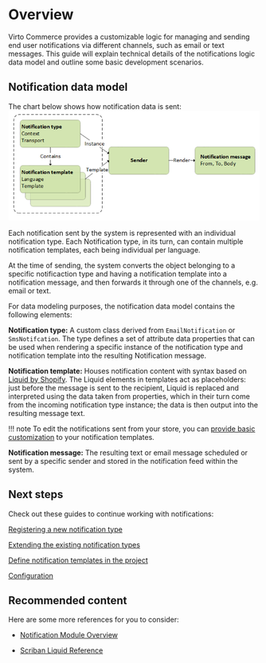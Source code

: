# Overview

Virto Commerce provides a customizable logic for managing and sending end user notifications via different channels, such as email or text messages. This guide will explain technical details of the notifications logic data model and outline some basic development scenarios.

## Notification data model

The chart below shows how notification data is sent:
![Notification data model](media/data-model.png)

Each notification sent by the system is represented with an individual notification type. Each Notification type, in its turn, can contain multiple notification templates, each being individual per language.

At the time of sending, the system converts the object belonging to a specific notificaction type and having a notification template into a notification message, and then forwards it through one of the channels, e.g. email or text.

For data modeling purposes, the notification data model contains the following elements:

**Notification type:** A custom class derived from `EmailNotification` or `SmsNotifcation`. The type defines a set of attribute data properties that can be used when rendering a specific instance of the notification type and notification template into the resulting Notification message.

**Notification template:** Houses notification content with syntax based on [Liquid by Shopify](https://shopify.github.io/liquid/). The Liquid elements in templates act as placeholders: just before the message is sent to the recipient, Liquid is replaced and interpreted using the data taken from properties, which in their turn come from the incoming notification type instance; the data is then output into the resulting message text.

!!! note
	To edit the notifications sent from your store, you can [provide basic customization](https://docs.virtocommerce.org/new/user-guide/notifications/notification-templates) to your notification templates.

**Notification message:** The resulting text or email message scheduled or sent by a specific sender and stored in the notification feed within the system.

## Next steps
Check out these guides to continue working with notifications:

[Registering a new notification type](registering-new-notification-type.md)

[Extending the existing notification types](extending-notification-types.md)

[Define notification templates in the project](notification-templates.md)

[Configuration](configuration.md)

## Recommended content
Here are some more references for you to consider:

* [Notification Module Overview](https://docs.virtocommerce.org/new/user-guide/notifications/overview)

* [Scriban Liquid Reference](https://github.com/scriban/scriban/blob/master/doc/liquid-support.md)
